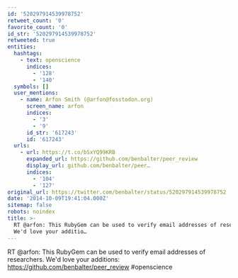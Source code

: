 ```yaml
---
id: '520297914539978752'
retweet_count: '0'
favorite_count: '0'
id_str: '520297914539978752'
retweeted: true
entities:
  hashtags:
    - text: openscience
      indices:
        - '128'
        - '140'
  symbols: []
  user_mentions:
    - name: Arfon Smith (@arfon@fosstodon.org)
      screen_name: arfon
      indices:
        - '3'
        - '9'
      id_str: '617243'
      id: '617243'
  urls:
    - url: https://t.co/bSxYQ99KRB
      expanded_url: https://github.com/benbalter/peer_review
      display_url: github.com/benbalter/peer…
      indices:
        - '104'
        - '127'
original_url: https://twitter.com/benbalter/status/520297914539978752
date: '2014-10-09T19:41:04.000Z'
sitemap: false
robots: noindex
title: >-
  RT @arfon: This RubyGem can be used to verify email addresses of researchers.
  We'd love your additio…
---
```


RT @arfon: This RubyGem can be used to verify email addresses of researchers. We'd love your additions: https://github.com/benbalter/peer_review #openscience